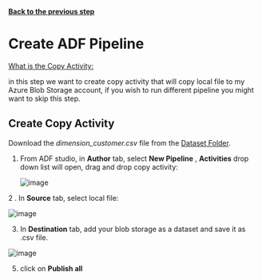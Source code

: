 [**Back to the previous step**](/RunADFPipelines/1_Create_Airflow_environment_in_Workflow_Orchestration_Manager.md)

# Create ADF Pipeline

[What is the Copy Activity:]([https://learn.microsoft.com/en-us/azure/databricks/lakehouse/medallion](https://learn.microsoft.com/en-us/azure/data-factory/quickstart-hello-world-copy-data-tool))

in this step we want to create copy activity that will copy local file to my Azure Blob Storage account, if you wish to run different pipeline you might want to skip this step.


## Create Copy Activity

 Download the *dimension_customer.csv* file from the [Dataset Folder](/Dataset/).
   

1. From ADF studio, in **Author** tab, select **New Pipeline** , **Activities** drop down list will open, drag and drop copy activity:

     ![image](https://github.com/sallydabbahmsft/ADFWorkflowOrchestrationManagerScenarioAnalyticEndToEnd/assets/105279899/f6c1ed51-2c9a-43eb-8c10-91b36536bff6)
   
2 . In **Source** tab, select local file: 

   ![image](https://github.com/sallydabbahmsft/ADFWorkflowOrchestrationManagerScenarioAnalyticEndToEnd/assets/105279899/70a42526-4a9f-4d7c-b098-516c837b3422)

   
3. In **Destination** tab, add your blob storage as a dataset and save it as .csv file.

![image](https://github.com/sallydabbahmsft/ADFWorkflowOrchestrationManagerScenarioAnalyticEndToEnd/assets/105279899/62489c78-f77e-459e-93d3-c7e75e7d03b8)


5. click on **Publish all**


